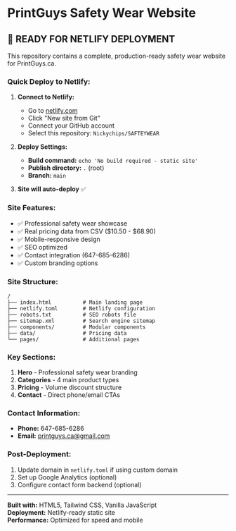 # PrintGuys Safety Wear Website

## 🚀 **READY FOR NETLIFY DEPLOYMENT**

This repository contains a complete, production-ready safety wear website for PrintGuys.ca.

### **Quick Deploy to Netlify:**

1. **Connect to Netlify:**
   - Go to [netlify.com](https://netlify.com)
   - Click "New site from Git"
   - Connect your GitHub account
   - Select this repository: `Nickychips/SAFTEYWEAR`

2. **Deploy Settings:**
   - **Build command:** `echo 'No build required - static site'`
   - **Publish directory:** `.` (root)
   - **Branch:** `main`

3. **Site will auto-deploy** ✅

### **Site Features:**
- ✅ Professional safety wear showcase
- ✅ Real pricing data from CSV ($10.50 - $68.90)
- ✅ Mobile-responsive design
- ✅ SEO optimized
- ✅ Contact integration (647-685-6286)
- ✅ Custom branding options

### **Site Structure:**
```
/
├── index.html          # Main landing page
├── netlify.toml        # Netlify configuration
├── robots.txt          # SEO robots file
├── sitemap.xml         # Search engine sitemap
├── components/         # Modular components
├── data/               # Pricing data
└── pages/              # Additional pages
```

### **Key Sections:**
1. **Hero** - Professional safety wear branding
2. **Categories** - 4 main product types
3. **Pricing** - Volume discount structure
4. **Contact** - Direct phone/email CTAs

### **Contact Information:**
- **Phone:** 647-685-6286
- **Email:** printguys.ca@gmail.com

### **Post-Deployment:**
1. Update domain in `netlify.toml` if using custom domain
2. Set up Google Analytics (optional)
3. Configure contact form backend (optional)

---

**Built with:** HTML5, Tailwind CSS, Vanilla JavaScript  
**Deployment:** Netlify-ready static site  
**Performance:** Optimized for speed and mobile